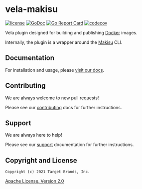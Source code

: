 # vela-makisu

[![license](https://img.shields.io/crates/l/gl.svg)](../LICENSE)
[![GoDoc](https://godoc.org/github.com/go-vela/vela-makisu?status.svg)](https://godoc.org/github.com/go-vela/vela-makisu)
[![Go Report Card](https://goreportcard.com/badge/go-vela/vela-makisu)](https://goreportcard.com/report/go-vela/vela-makisu)
[![codecov](https://codecov.io/gh/go-vela/vela-makisu/branch/master/graph/badge.svg)](https://codecov.io/gh/go-vela/vela-makisu)

Vela plugin designed for building and publishing [Docker](https://www.docker.com/) images.

Internally, the plugin is a wrapper around the [Makisu](https://github.com/uber/makisu) CLI.

## Documentation

For installation and usage, please [visit our docs](https://go-vela.github.io/docs).

## Contributing

We are always welcome to new pull requests!

Please see our [contributing](CONTRIBUTING.md) docs for further instructions.

## Support

We are always here to help!

Please see our [support](SUPPORT.md) documentation for further instructions.

## Copyright and License

```
Copyright (c) 2021 Target Brands, Inc.
```

[Apache License, Version 2.0](http://www.apache.org/licenses/LICENSE-2.0)
